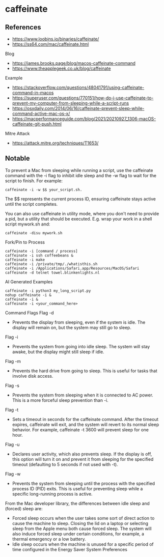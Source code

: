 # caffeinate

## References
- https://www.loobins.io/binaries/caffeinate/
- https://ss64.com/mac/caffeinate.html

Blog
- https://james.brooks.page/blog/macos-caffeinate-command
- https://www.theapplegeek.co.uk/blog/caffeinate

Example
- https://stackoverflow.com/questions/48041791/using-caffeinate-command-in-macos
- https://superuser.com/questions/770151/how-do-i-use-caffeinate-to-prevent-my-computer-from-sleeping-while-a-script-runs
- https://osxdaily.com/2014/06/16/caffeinate-prevent-sleep-while-command-active-mac-os-x/
- https://macperformanceguide.com/blog/2021/20210927_1306-macOS-caffeinate-git-push.html

Mitre Attack
- https://attack.mitre.org/techniques/T1653/

## Notable

To prevent a Mac from sleeping while running a script, use the caffeinate command with the -i flag to inhibit idle sleep and the -w flag to wait for the script to finish. 
For example: 
```
caffeinate -i -w $$ your_script.sh. 
```
The $$ represents the current process ID, ensuring caffeinate stays active until the script completes. 


You can also use caffeinate in utility mode, where you don't need to provide a pid, but a utility that should be executed. 
E.g. wrap your work in a shell script mywork.sh and:
```
caffeinate -disu mywork.sh
```

Fork/Pin to Process
```
caffeinate -i [command / process]
caffeinate -i ssh coffeebeans &
caffeinate -i make
caffeinate -i /private/tmp/./whatisthis.sh
caffeinate -i /Applications/Safari.app/Resources/MacOS/Safari
caffeinate -d telnet towel.blinkenlights.nl
```

AI Generated Examples
```
caffeinate -i python3 my_long_script.py
nohup caffeinate -i &
caffeinate -i &
caffeinate -i <your_command_here>
```

Command Flags
Flag -d 
- Prevents the display from sleeping, even if the system is idle. The display will remain on, but the system may still go to sleep.  

Flag -i
- Prevents the system from going into idle sleep. The system will stay awake, but the display might still sleep if idle.  

Flag -m
- Prevents the hard drive from going to sleep. This is useful for tasks that involve disk access.

Flag -s 
- Prevents the system from sleeping when it is connected to AC power. This is a more forceful sleep prevention than -i.   

Flag -t
- <timeout> Sets a timeout in seconds for the caffeinate command. After the timeout expires, caffeinate will exit, and the system will revert to its normal sleep behavior. For example, caffeinate -t 3600 will prevent sleep for one hour. 

Flag -u
- Declares user activity, which also prevents sleep. If the display is off, this option will turn it on and prevent it from sleeping for the specified timeout (defaulting to 5 seconds if not used with -t). 

Flag -w
- <pid> Prevents the system from sleeping until the process with the specified process ID (PID) exits. This is useful for preventing sleep while a specific long-running process is active. 


From the Mac developer library, the differences between idle sleep and (forced) sleep are:
- Forced sleep occurs when the user takes some sort of direct action to cause the machine to sleep. Closing the lid on a laptop or selecting sleep from the Apple menu both cause forced sleep. The system will also induce forced sleep under certain conditions, for example, a thermal emergency or a low battery.
- Idle sleep occurs when the machine is unused for a specific period of time configured in the Energy Saver System Preferences